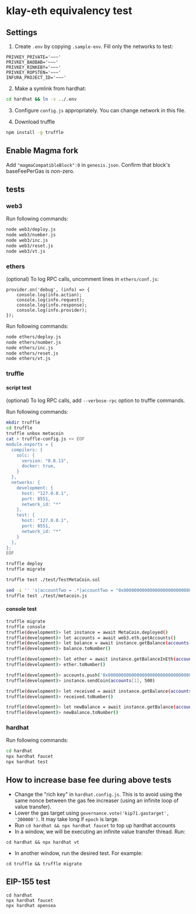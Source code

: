 # klay-eth equivalency test
## Settings

1. Create `.env` by copying `.sample-env`. Fill only the networks to test:
```
PRIVKEY_PRIVATE='~~~'
PRIVKEY_BAOBAB='~~~'
PRIVKEY_RINKEBY='~~~'
PRIVKEY_ROPSTEN='~~~'
INFURA_PROJECT_ID='~~~'
```

2. Make a symlink from hardhat:
```bash
cd hardhat && ln -s ../.env
```

3. Configure `config.js` appropriately. You can change network in this file.

4. Download truffle
```bash
npm install -g truffle
```

## Enable Magma fork
Add `"magmaCompatibleBlock":0` in `genesis.json`. Confirm that block's baseFeePerGas is non-zero.

## tests

### web3
Run following commands:
```bash
node web3/deploy.js
node web3/number.js
node web3/inc.js
node web3/reset.js
node web3/vt.js
```

### ethers
(optional) To log RPC calls, uncomment lines in `ethers/conf.js`:
```
provider.on('debug', (info) => {
    console.log(info.action);
    console.log(info.request);
    console.log(info.response);
    console.log(info.provider);
});
```

Run following commands:
```bash
node ethers/deploy.js
node ethers/number.js
node ethers/inc.js
node ethers/reset.js
node ethers/vt.js
```

### truffle

#### script test
(optional) To log RPC calls, add `--verbose-rpc` option to truffle commands.

Run following commands:
```bash
mkdir truffle
cd truffle
truffle unbox metacoin
cat > truffle-config.js << EOF
module.exports = {
  compilers: {
    solc: {
      version: "0.8.13",
      docker: true,
    }
  },
  networks: {
    development: {
      host: "127.0.0.1",
      port: 8551,
      network_id: "*"
    },
    test: {
      host: "127.0.0.1",
      port: 8551,
      network_id: "*"
    }
  },
};
EOF

truffle deploy
truffle migrate

truffle test ./test/TestMetaCoin.sol

sed -i '' 's|accountTwo = .*|accountTwo = "0x000000000000000000000000000000000000dead"|g' test/metacoin.js
truffle test ./test/metacoin.js
```

#### console test
```bash
truffle migrate
truffle console
truffle(development)> let instance = await MetaCoin.deployed()
truffle(development)> let accounts = await web3.eth.getAccounts()
truffle(development)> let balance = await instance.getBalance(accounts[0])
truffle(development)> balance.toNumber()

truffle(development)> let ether = await instance.getBalanceInEth(accounts[0])
truffle(development)> ether.toNumber()

truffle(development)> accounts.push('0x000000000000000000000000000000000000dead')
truffle(development)> instance.sendCoin(accounts[1], 500)

truffle(development)> let received = await instance.getBalance(accounts[1])
truffle(development)> received.toNumber()

truffle(development)> let newBalance = await instance.getBalance(accounts[0])
truffle(development)> newBalance.toNumber()
```

### hardhat
Run following commands:
```bash
cd hardhat
npx hardhat faucet
npx hardhat test
```

## How to increase base fee during above tests
- Change the "rich key" in `hardhat.config.js`. This is to avoid using the same nonce between the gas fee increaser (using an infinite loop of value transfer).
- Lower the gas target using `governance.vote('kip71.gastarget', '200000')`. It may take long if `epoch` is large.
- Run `cd hardhat && npx hardhat faucet` to top up hardhat accounts
- In a window, we will be executing an infinite value transfer thread. Run:
```
cd hardhat && npx hardhat vt
```
- In another window, run the desired test. For example:
```
cd truffle && truffle migrate
```

## EIP-155 test
```
cd hardhat
npx hardhat faucet
npx hardhat opensea
```
